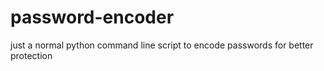 # password-encoder
just a normal python command line script to encode passwords for better protection
